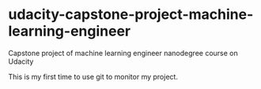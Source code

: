 # udacity-capstone-project-machine-learning-engineer
Capstone project of machine learning engineer nanodegree course on Udacity

This is my first time to use git to monitor my project.


